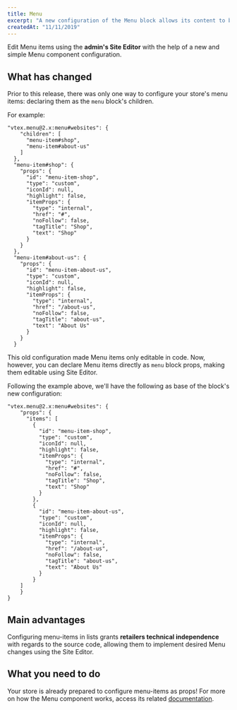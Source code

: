 ```yaml
---
title: Menu
excerpt: "A new configuration of the Menu block allows its content to be edited with Site Editor! If there's something that retailers like, it's code independence. And if there's something we like, it's to see happy retailers!"
createdAt: "11/11/2019"
---
```


Edit Menu items using the **admin's Site Editor** with the help of a new and simple Menu component configuration. 

## What has changed

Prior to this release, there was only one way to configure your store's menu items: declaring them as the `menu` block's children.

For example: 

```
"vtex.menu@2.x:menu#websites": {
    "children": [
      "menu-item#shop",
      "menu-item#about-us"
    ]
  },
  "menu-item#shop": {
    "props": {
      "id": "menu-item-shop",
      "type": "custom",
      "iconId": null,
      "highlight": false,
      "itemProps": {
        "type": "internal",
        "href": "#",
        "noFollow": false,
        "tagTitle": "Shop",
        "text": "Shop"
      }
    }
  },
  "menu-item#about-us": {
    "props": {
      "id": "menu-item-about-us",
      "type": "custom",
      "iconId": null,
      "highlight": false,
      "itemProps": {
        "type": "internal",
        "href": "/about-us",
        "noFollow": false,
        "tagTitle": "about-us",
        "text": "About Us"
      }
    }
  }

```

This old configuration made Menu items only editable in code. Now, however, you can declare Menu items directly as `menu` block props, making them editable using Site Editor.

Following the example above, we'll have the following as base of the block's new configuration:

```
"vtex.menu@2.x:menu#websites": {
    "props": {
      "items": [
        {
          "id": "menu-item-shop",
          "type": "custom",
          "iconId": null,
          "highlight": false,
          "itemProps": {
            "type": "internal",
            "href": "#",
            "noFollow": false,
            "tagTitle": "Shop",
            "text": "Shop"
          }
        },
        {
          "id": "menu-item-about-us",
          "type": "custom",
          "iconId": null,
          "highlight": false,
          "itemProps": {
            "type": "internal",
            "href": "/about-us",
            "noFollow": false,
            "tagTitle": "about-us",
            "text": "About Us"
          }
        }
    ]
    }
}

```

## Main advantages 

Configuring menu-items in lists grants **retailers technical independence** with regards to the source code, allowing them to implement desired Menu changes using the Site Editor.

## What you need to do 

Your store is already prepared to configure menu-items as props! For more on how the Menu component works, access its related [documentation](https://vtex.io/docs/app/vtex.menu).
